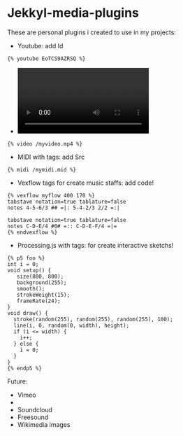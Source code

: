 # Jekkyl-media-plugins

These are personal plugins i created to use in my projects:

  - Youtube: add Id

```liquid
{% youtube EoTCS9AZRSQ %}
```

  - <video> Tags: add Src

```liquid
{% video /myvideo.mp4 %}
```

  - MIDI with <embed> tags: add Src

```liquid
{% midi /mymidi.mid %}
```

  - Vexflow <canvas> tags for create music
    staffs: add code!

```
{% vexflow myflow 400 170 %}
tabstave notation=true tablature=false
notes 4-5-6/3 ## =|: 5-4-2/3 2/2 =:|

tabstave notation=true tablature=false
notes C-D-E/4 #0# =:: C-D-E-F/4 =|=
{% endvexflow %}
```

- Processing.js with <canvas> tags: for create interactive sketchs!

```
{% p5 foo %}
int i = 0; 
void setup() {
   size(800, 800);
   background(255);
   smooth();
   strokeWeight(15);
   frameRate(24);
} 
void draw() {
  stroke(random(255), random(255), random(255), 100);
  line(i, 0, random(0, width), height);
  if (i <= width) {
    i++;
  } else {
    i = 0; 
  }
}
{% endp5 %}
```

Future:

  - Vimeo
  - <audio> tags
  - Soundcloud
  - Freesound
  - Wikimedia images
